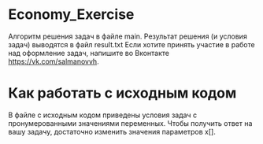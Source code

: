 # Economy_Exercise
Алгоритм решения задач в файле main.
Результат решения (и условия задач) выводятся в файл result.txt
Если хотите принять участие в работе над оформление задач, напишите во Вконтакте https://vk.com/salmanovvh. 

# Как работать с исходным кодом
В файле с исходным кодом приведены условия задач с пронумерованными значениями переменных. Чтобы получить ответ на вашу задачу, достаточно изменить значения параметров x[].
